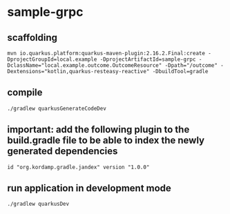 # sample-grpc 

## scaffolding

```shell
mvn io.quarkus.platform:quarkus-maven-plugin:2.16.2.Final:create -DprojectGroupId=local.example -DprojectArtifactId=sample-grpc -DclassName="local.example.outcome.OutcomeResource" -Dpath="/outcome" -Dextensions="kotlin,quarkus-resteasy-reactive" -DbuildTool=gradle
```

## compile

```shell
./gradlew quarkusGenerateCodeDev
```

## important: add the following plugin to the build.gradle file to be able to index the newly generated dependencies

```text
id "org.kordamp.gradle.jandex" version "1.0.0"
```

## run application in development mode

```shell
./gradlew quarkusDev
```

